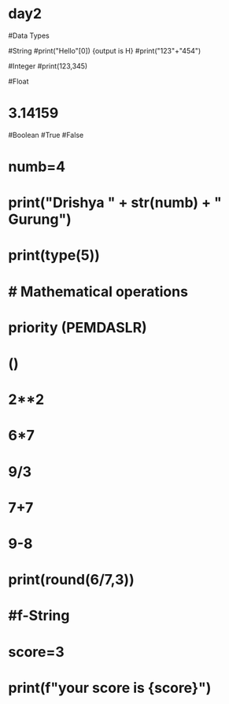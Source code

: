 # day2

#Data Types

#String
#print("Hello"[0])  {output is H}
#print("123"+"454")


#Integer
#print(123,345)


#Float
# 3.14159


#Boolean
#True
#False

# numb=4
# print("Drishya " + str(numb) + " Gurung")
# print(type(5))

# # Mathematical operations
# priority (PEMDASLR)
# ()
# 2**2
# 6*7
# 9/3
# 7+7
# 9-8

# print(round(6/7,3))

# #f-String
# score=3
# print(f"your score is {score}")

